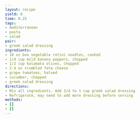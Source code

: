```yaml
---
layout: recipe
yield: 8
time: 0.25
tags:
- mediterranean
- pasta
- salad
pair:
- greek salad dressing
ingredients:
- 16 oz box vegetable rotini noodles, cooked
- 1/4 cup mild banana peppers, chopped
- 1/2 cup kalamata olives, chopped
- 2-4 oz crumbled feta cheese
- grape tomatoes, halved
- cucumber, chopped
- greek salad dressing
directions:
- Mix all ingredients. Add 3/4 to 1 cup greek salad dressing
- Refrigerate, may need to add more dressing before serving
methods:
- []
- []
---
```

